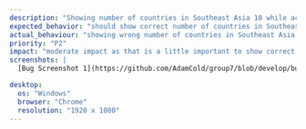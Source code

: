 ```yaml
---
description: "Showing number of countries in Southeast Asia 10 while actual is 11"
expected_behavior: "should show correct number of countries in Southeast Asia 11 instead of number of countries in Southeast Asia 10 "
actual_behaviour: "showing wrong number of countries in Southeast Asia 10 instead of correct number of countries in Southeast Asia 11"
priority: "P2"
impact: "moderate impact as that is a little important to show correct number of countries in Southeast Asia 11 instead of wrong number of countries in Southeast Asia 10"
screenshots: |
  [Bug Screenshot 1](https://github.com/AdamCold/group7/blob/develop/bug_reports/bugs_image/bug10.png)

desktop:
  os: "Windows"
  browser: "Chrome"
  resolution: "1920 x 1080"
---
```

